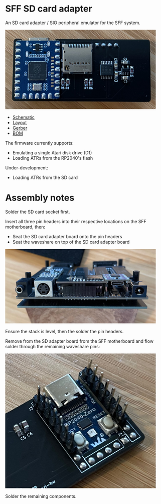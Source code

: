 # SFF SD card adapter

An SD card adapter / SIO peripheral emulator for the SFF system.

<img src="/jpeg/sbc-sd/assembled.jpeg" width="480">

- [Schematic](/pdf/sbc-sd-schematic.pdf)
- [Layout](/pdf/sbc-sd-layout.pdf)
- [Gerber](https://github.com/dpicken/atari-hw/raw/main/gerber/sbc-sd.zip)
- [BOM](/pdf/sbc-sd-bom.pdf)

The firmware currently supports:

- Emulating a single Atari disk drive (D1)
- Loading ATRs from the RP2040's flash

Under-development:

- Loading ATRs from the SD card

# Assembly notes

Solder the SD card socket first.

Insert all three pin headers into their respective locations on the SFF motherboard, then:

- Seat the SD card adapter board onto the pin headers
- Seat the waveshare on top of the SD card adapter board

<img src="/jpeg/sbc-sd/sff-rear.jpeg" width="480">

Ensure the stack is level, then the solder the pin headers.

Remove from the SD adapter board from the SFF motherboard and flow solder through the remaining waveshare pins:

<img src="/jpeg/sbc-sd/sd-rear.jpeg" width="480">

Solder the remaining components.
